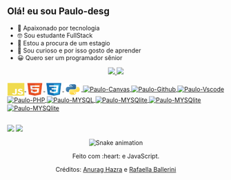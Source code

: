 ## Olá! eu sou Paulo-desg
- 🔭 Apaixonado por tecnologia
- 🤓 Sou estudante FullStack<br>
- 🧐 Estou a procura de um estagio<br>
- 🤨 Sou curioso e por isso gosto de aprender<br>
- 😀 Quero ser um programador sênior

<div align="center">
  <a href="https://github.com/Paulo-desg">
  <img height="180em" src="https://github-readme-stats.vercel.app/api?username=Paulo-desg&show_icons=true&theme=cobalt&include_all_commits=true&count_private=true"/>
  <img height="180em" src="https://github-readme-stats.vercel.app/api/top-langs/?username=Paulo-desg&layout=compact&langs_count=7&theme=cobalt"/>
</div>
    
<div style="display: inline_block"><br>
  <img align="center" alt="Paulo-Js" height="30" width="40" src="https://raw.githubusercontent.com/devicons/devicon/master/icons/javascript/javascript-plain.svg">
  <img align="center" alt="Paulo-HTML" height="30" width="40" src="https://raw.githubusercontent.com/devicons/devicon/master/icons/html5/html5-original.svg">
  <img align="center" alt="Paulo-CSS" height="30" width="40" src="https://raw.githubusercontent.com/devicons/devicon/master/icons/css3/css3-original.svg">
  <img align="center" alt="Paulo-Python" height="30" width="40" src="https://raw.githubusercontent.com/devicons/devicon/master/icons/python/python-original.svg">
  <img align="center" alt="Paulo-Canvas" height="30" width="40" src="https://cdn.jsdelivr.net/gh/devicons/devicon/icons/canva/canva-original.svg" />
  <img align="center" alt="Paulo-Github" height="30" width="40" src="https://cdn.jsdelivr.net/gh/devicons/devicon/icons/github/github-original.svg" />
  <img align="center" alt="Paulo-Vscode" height="30" width="40" src="https://cdn.jsdelivr.net/gh/devicons/devicon/icons/vscode/vscode-original.svg" />
  <img align="center" alt="Paulo-PHP" height="40" width="50"    src="https://cdn.jsdelivr.net/gh/devicons/devicon/icons/php/php-original.svg" />
  <img align="center" alt="Paulo-MYSQL" height="40" width="50"  src="https://cdn.jsdelivr.net/gh/devicons/devicon/icons/mysql/mysql-original.svg" />
  <img align="center" alt="Paulo-MYSQlite" height="60" width="70"  src="https://cdn.jsdelivr.net/gh/devicons/devicon/icons/sqlite/sqlite-original-wordmark.svg" />
  <img align="center" alt="Paulo-MYSQlite" height="40" width="50" src="https://cdn.jsdelivr.net/gh/devicons/devicon/icons/jupyter/jupyter-original-wordmark.svg" />
   <img align="center" alt="Paulo-MYSQlite" height="40" width="50" src="https://cdn.jsdelivr.net/gh/devicons/devicon/icons/react/react-original.svg" />
</div>

##

<div> 
  <a href="https://www.youtube.com/channel/UCUjyiJIYPzv9SMuPbCtT-Aw" target="_blank"><img src="https://img.shields.io/badge/YouTube-FF0000?style=for-the-badge&logo=youtube&logoColor=white" target="_blank"></a>
  <a href="https://www.instagram.com/paulo.samuel.123/" target="_blank"><img src="https://img.shields.io/badge/-Instagram-%23E4405F?style=for-the-badge&logo=instagram&logoColor=white" target="_blank"></a>
</div>
<div align="center">

  ![Snake animation](https://github.com/Paulo-desg/Paulo-desgbped/blob/output/github-contribution-grid-snake.svg)
  
</div>

<div align="center">
  <p>Feito com :heart: e JavaScript.</p>
  <p>Créditos: <a href="https://github.com/anuraghazra/github-readme-stats">Anurag Hazra</a> e <a href="https://github.com/rafaballerini">Rafaella Ballerini</a></p>
</div>
